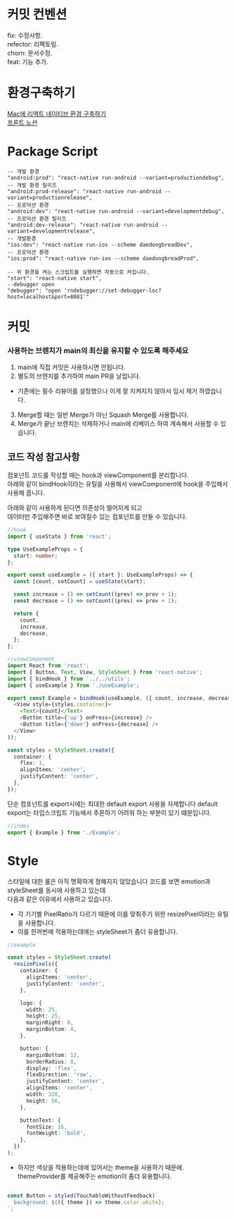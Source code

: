 # 커밋 컨벤션

fix: 수정사항.  
refector: 리팩토링.  
chorn: 문서수정.  
feat: 기능 추가.  



# 환경구축하기
[Mac에 리액트 네이티브 환경 구축하기](https://dev-yakuza.posstree.com/ko/react-native/install-on-mac/)   
[프론트 노션](https://www.notion.so/35551eaa7c91438eb68b21ec86a59121)

# Package Script

```
-- 개발 환경   
"android:prod": "react-native run-android --variant=productiondebug",   
-- 개발 환경 릴리즈   
"android:prod-release": "react-native run-android --variant=productionrelease",   
-- 프로덕션 환경
"android:dev": "react-native run-android --variant=developmentdebug",      
-- 프로덕션 환경 릴리즈   
"android:dev-release": "react-native run-android --variant=developmentrelease",   
-- 개발환경   
"ios:dev": "react-native run-ios --scheme daedongbreadDev",   
-- 프로덕션 환경   
"ios:prod": "react-native run-ios --scheme daedongbreadProd",  

-- 위 환경을 켜는 스크립트를 실행하면 자동으로 켜집니다.   
"start": "react-native start",  
--debugger open   
"debugger": "open 'rndebugger://set-debugger-loc?host=localhost&port=8081'" 
```




# 커밋

### 사용하는 브렌치가 main의 최신을 유지할 수 있도록 해주세요

1. main에 직접 커밋은 사용하시면 안됩니다.
2. 별도의 브렌치를 추가하여 main PR을 날립니다.
  - 기존에는 필수 리뷰어를 설정했으나 이게 잘 지켜지지 않아서 임시 제거 하였습니다.
3. Merge할 때는 일반 Merge가 아닌 Squash Merge를 사용합니다.
4. Merge가 끝난 브렌치는 삭제하거나 main에 리베이스 하여 계속해서 사용할 수 있습니다.

## 코드 작성 참고사항

컴포넌트 코드를 작성할 때는 hook과 viewComponent를 분리합니다.   
아래와 같이 bindHook이라는 유틸을 사용해서 viewComponent에 hook을 주입해서 사용해 줍니다.

아래와 같이 사용하게 된다면 의존성이 떨어지게 되고   
데이터만 주입해주면 바로 보여질수 있는 컴포넌트를 만들 수 있습니다.

```typescript
//hook
import { useState } from 'react';

type UseExampleProps = {
  start: number;
};

export const useExample = ({ start }: UseExampleProps) => {
  const [count, setCount] = useState(start);

  const increase = () => setCount((prev) => prev + 1);
  const decrease = () => setCount((prev) => prev + 1);

  return {
    count,
    increase,
    decrease,
  };
};
```

```typescript
//viewComponent
import React from 'react';
import { Button, Text, View, StyleSheet } from 'react-native';
import { bindHook } from '../../utils';
import { useExample } from './useExample';

export const Example = bindHook(useExample, ({ count, increase, decrease }) => (
  <View style={styles.container}>
    <Text>{count}</Text>
    <Button title={'up'} onPress={increase} />
    <Button title={'down'} onPress={decrease} />
  </View>
));

const styles = StyleSheet.create({
  container: {
    flex: 1,
    alignItems: 'center',
    justifyContent: 'center',
  },
});

```

단순 컴포넌트를 export시에는 최대한 default export 사용을 자제합니다
default export는 타입스크립트 기능에서 추론하기 어려워 하는 부분이 있기 떄문입니다.


```typescript
//index
export { Example } from './Example';
```

# Style

스타일에 대한 룰은 아직 명확하게 정해지지 않았습니다
코드를 보면 emotion과 styleSheet를 동시에 사용하고 있는데   
다음과 같은 이유에서 사용하고 있습니다.

 - 각 기기별 PixelRatio가 다르기 때문에 이를 맞춰주기 위한 resizePixel이라는 유틸을 사용합니다.
 - 이를 한꺼번에 적용하는데에는 styleSheet가 좀더 유용합니다.
```typescript
//example

const styles = StyleSheet.create(
  resizePixels({
    container: {
      alignItems: 'center',
      justifyContent: 'center',
    },

    logo: {
      width: 25,
      height: 25,
      marginRight: 8,
      marginBottom: 4,
    },

    button: {
      marginBottom: 12,
      borderRadius: 8,
      display: 'flex',
      flexDirection: 'row',
      justifyContent: 'center',
      alignItems: 'center',
      width: 320,
      height: 56,
    },

    buttonText: {
      fontSize: 16,
      fontWeight: 'bold',
    },
  })
);
```
 - 하지만 색상을 적용하는데에 있어서는 theme을 사용하기 때문에.   
themeProvider를 제공해주는 emotion이 좀더 유용합니다.
```typescript

const Button = styled(TouchableWithoutFeedback)`
  background: ${({ theme }) => theme.color.white};
`;
```
